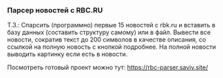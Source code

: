 <h3>Парсер новостей с RBC.RU</h3>

<p>Т.З.: Спарсить (программно) первые 15 новостей с rbk.ru 
и вставить в базу данных (составить структуру самому) или в файл. 
Вывести все новости, сократив текст до 200 символов в качестве описания, 
со ссылкой на полную новость с кнопкой подробнее. 
На полной новости выводить картинку если есть в новости.
</p>

Посмотреть готовый проект можно тут: https://rbc-parser.saviv.site/

